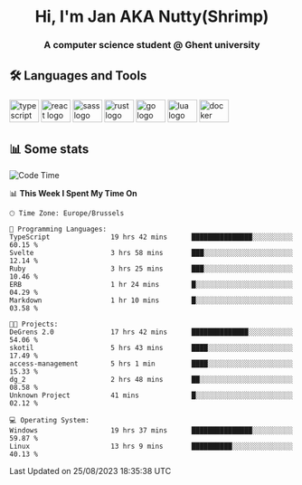 <h1 align="center">Hi, I'm Jan AKA Nutty(Shrimp)</h1>
<h3 align="center">A computer science student @ Ghent university</h3>

<h2 align="left">🛠️ Languages and Tools</h2>

###

<div align="left">
  <img src="https://cdn.jsdelivr.net/gh/devicons/devicon/icons/typescript/typescript-original.svg" height="40" width="52" alt="typescript logo"  />
  <img src="https://cdn.jsdelivr.net/gh/devicons/devicon/icons/react/react-original.svg" height="40" width="52" alt="react logo"  />
  <img src="https://cdn.jsdelivr.net/gh/devicons/devicon/icons/sass/sass-original.svg" height="40" width="52" alt="sass logo"  />
  <img src="https://cdn.jsdelivr.net/gh/devicons/devicon/icons/rust/rust-plain.svg" height="40" width="52" alt="rust logo"  />
  <img src="https://cdn.jsdelivr.net/gh/devicons/devicon/icons/go/go-original.svg" height="40" width="52" alt="go logo"  />
  <img src="https://cdn.jsdelivr.net/gh/devicons/devicon/icons/lua/lua-original.svg" height="40" width="52" alt="lua logo"  />
  <img src="https://cdn.jsdelivr.net/gh/devicons/devicon/icons/docker/docker-original.svg" height="40" width="52" alt="docker logo"  />
</div>

<h2>📊 Some stats</h2>

<!--START_SECTION:waka-->
![Code Time](http://img.shields.io/badge/Code%20Time-3%2C602%20hrs%205%20mins-blue)

📊 **This Week I Spent My Time On** 

```text
🕑︎ Time Zone: Europe/Brussels

💬 Programming Languages: 
TypeScript               19 hrs 42 mins      ███████████████░░░░░░░░░░   60.15 % 
Svelte                   3 hrs 58 mins       ███░░░░░░░░░░░░░░░░░░░░░░   12.14 % 
Ruby                     3 hrs 25 mins       ███░░░░░░░░░░░░░░░░░░░░░░   10.46 % 
ERB                      1 hr 24 mins        █░░░░░░░░░░░░░░░░░░░░░░░░   04.29 % 
Markdown                 1 hr 10 mins        █░░░░░░░░░░░░░░░░░░░░░░░░   03.58 % 

🐱‍💻 Projects: 
DeGrens 2.0              17 hrs 42 mins      ██████████████░░░░░░░░░░░   54.06 % 
skotil                   5 hrs 43 mins       ████░░░░░░░░░░░░░░░░░░░░░   17.49 % 
access-management        5 hrs 1 min         ████░░░░░░░░░░░░░░░░░░░░░   15.33 % 
dg_2                     2 hrs 48 mins       ██░░░░░░░░░░░░░░░░░░░░░░░   08.58 % 
Unknown Project          41 mins             █░░░░░░░░░░░░░░░░░░░░░░░░   02.12 % 

💻 Operating System: 
Windows                  19 hrs 37 mins      ███████████████░░░░░░░░░░   59.87 % 
Linux                    13 hrs 9 mins       ██████████░░░░░░░░░░░░░░░   40.13 % 
```


 Last Updated on 25/08/2023 18:35:38 UTC
<!--END_SECTION:waka-->
